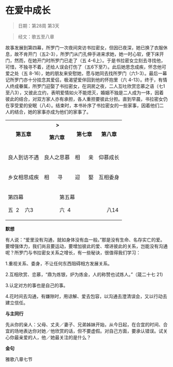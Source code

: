 # 在爱中成长 

> 日期：第28周 第3天

> 经文：歌五至八章

故事发展到第四幕，所罗门一次夜间突访书拉密女，但因已夜深，她已换了衣服休息，故不肯开门（五2-3），所罗门从门孔伸手进来求她，她一时心软，便下床开门，然而，在她开门时所罗门已走了（五 4-6上）。于是书拉密女立刻去寻找他，可惜，不独寻不着，还给人误会打伤了（五6下至7）。此后她思念成疾，怀念他可爱之处（五 8-16），她的朋友来安慰她，愿与她同去找所罗门（六1-3）。最后一幕记所罗门亦十分挂念其爱侣，极渴望爱伴回到他的怀抱里（六 4-13）。终于，有情人终成眷属，所罗门迎娶了书拉密女，在洞房之夜，二人互吐欣赏恋慕之语（七1至八3），又彼此立约，表明爱情如火不能熄灭，婚姻不独是二人成为一体，因着彼此的结合，对双方家人亦有承担，各人重担要彼此分担。直到早晨，书拉密女仍在享受爱的安眠（八4）。结束时，本书补序了书拉密女的一些家事，因着他们二人的结合，她的家事亦成为他们的家事了。

<table>
 <tbody>
  <tr>
   <th><p>第五章</p></th>
   <th colspan="2<span" id="1">&nbsp;&gt;<p>第六章</p></th>
   <th><p>第七章</p></th>
   <th><p>第八章</p></th>
  </tr>
  <tr>
   <td><p>良人到访不遇</p></td>
   <td colspan="2"><p>良人之思慕</p></td>
   <td><p>相&nbsp;&nbsp;&nbsp;&nbsp;&nbsp; 亲</p></td>
   <td><p>仰慕成长</p></td>
  </tr>
  <tr>
   <td><p>乡女相思成疾</p></td>
   <td colspan="2"><p>相&nbsp;&nbsp;&nbsp;&nbsp;&nbsp; 寻</p></td>
   <td><p>迎&nbsp;&nbsp;&nbsp;&nbsp;&nbsp; 娶</p></td>
   <td><p>互相委身</p></td>
  </tr>
  <tr>
   <td colspan="2"><p>第四幕</p><p>五&nbsp;&nbsp;2&nbsp;&nbsp;&nbsp; 六3</p></td>
   <td colspan="3"><p>第五幕</p><p>六&nbsp;&nbsp;4&nbsp;&nbsp;&nbsp;&nbsp;&nbsp;&nbsp;&nbsp;&nbsp;&nbsp;&nbsp;&nbsp;&nbsp;&nbsp;&nbsp;&nbsp;&nbsp;&nbsp;&nbsp;&nbsp;&nbsp;&nbsp;&nbsp;&nbsp;&nbsp;&nbsp; 八14</p></td>
  </tr>
 </tbody>
</table>

**默想**

有人说：“爱里没有沟通，就如身体没有血一般。”那是没有生命、名存实亡的爱。要增强体力，我们尚且要运动，要增加彼此的爱、增进彼此的关系，岂能没有沟通呢？所罗门与书拉密女关系之增长，有一些秘诀，很值得我们学习：

1.重视关系、委身，不让任何东西阻碍相方发展关系。

2.互相欣赏、恋慕，“鼎为炼银，炉为炼金，人的称赞也试炼人。”（箴二十七 21）

3.认定对方的事也是自己的事。

4.花时间去沟通，有嫌隙时，用谅解、爱去包容，以沟通去澄清误会，又以行动去建立信任。

**与主同行**

先从你的亲人：父母、丈夫／妻子、兄弟姊妹开始，从今日起，在合宜的时间、合宜的场地表达你对她／他欣赏的话，但不要虚假。对自己方面，要承认错误。试关心你最亲爱的人，他／她最关注的是什么？

**金句**

雅歌八章七节